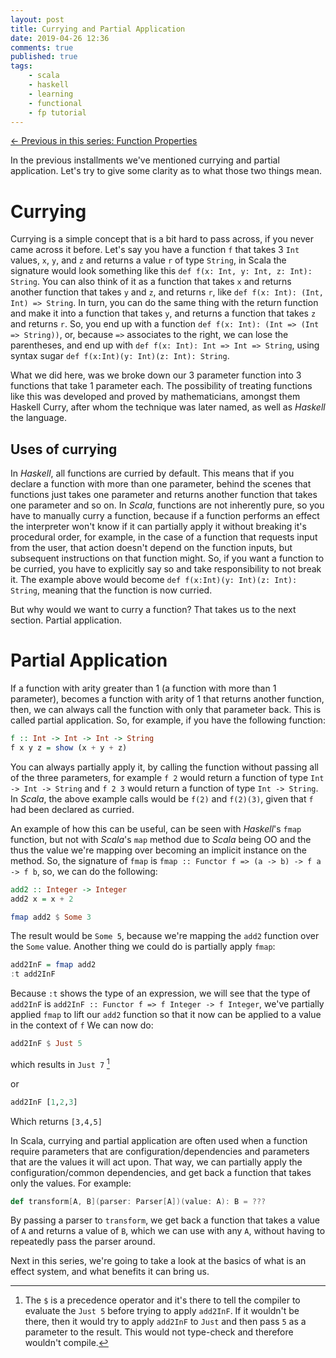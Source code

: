 ```yaml
---
layout: post
title: Currying and Partial Application
date: 2019-04-26 12:36
comments: true
published: true
tags:
    - scala
    - haskell
    - learning
    - functional
    - fp tutorial
---
```


<span class="prev">[← Previous in this series: Function Properties](/articles/Function-Properties/)</span>

In the previous installments we've mentioned currying and partial application.
Let's try to give some clarity as to what those two things mean.

# Currying

Currying is a simple concept that is a bit hard to pass across, if you never
came across it before. Let's say you have a function `f` that takes 3 `Int`
values, `x`, `y`, and `z` and returns a value `r` of type `String`, in Scala 
the signature would look something like this `def f(x: Int, y: Int, z: Int): String`.
You can also think of it as a function that takes `x` and returns another function
that takes `y` and `z`, and returns `r`, like `def f(x: Int): (Int, Int) => String`.
In turn, you can do the same thing with the return function and make it into a
function that takes `y`, and returns a function that takes `z` and returns `r`.
So, you end up with a function `def f(x: Int): (Int => (Int => String))`, or,
because `=>` associates to the right, we can lose the parentheses, and end up with
`def f(x: Int): Int => Int => String`, using syntax sugar `def f(x:Int)(y: Int)(z: Int): String`.

What we did here, was we broke down our 3 parameter function into 3 functions that
take 1 parameter each.
The possibility of treating functions like this was developed and proved by
mathematicians, amongst them Haskell Curry, after whom the technique was later
named, as well as _Haskell_ the language.

## Uses of currying

In _Haskell_, all functions are curried by default. This means that if you declare
a function with more than one parameter, behind the scenes that functions just takes
one parameter and returns another function that takes one parameter and so on.
In _Scala_, functions are not inherently pure, so you have to manually curry a function,
because if a function performs an effect the interpreter won't know if it can partially
apply it without breaking it's procedural order, for example, in the case of a function
that requests input from the user, that action doesn't depend on the function inputs, but
subsequent instructions on that function might. So, if you want a function to be curried,
you have to explicitly say so and take responsibility to not break it. The example above
would become `def f(x:Int)(y: Int)(z: Int): String`, meaning that the function is now curried.

But why would we want to curry a function?
That takes us to the next section. Partial application.

# Partial Application

If a function with arity greater than 1 (a function with more than 1
parameter), becomes a function with arity of 1 that returns another function,
then, we can always call the function with only that parameter back. This is
called partial application. So, for example, if you have the following
function:

```haskell
f :: Int -> Int -> Int -> String
f x y z = show (x + y + z)
```

You can always partially apply it, by calling the function without passing all
of the three parameters, for example `f 2` would return a function of type
`Int -> Int -> String` and `f 2 3` would return a function of type
`Int -> String`. In _Scala_, the above example calls would be `f(2)` and
`f(2)(3)`, given that `f` had been declared as curried.

An example of how this can be useful, can be seen with _Haskell_'s `fmap`
function, but not with _Scala_'s `map` method due to _Scala_ being OO and the
thus the value we're mapping over becoming an implicit instance on the
method.
So, the signature of `fmap` is `fmap :: Functor f => (a -> b) -> f a -> f b`, so, we can do the
following:

```haskell
add2 :: Integer -> Integer
add2 x = x + 2

fmap add2 $ Some 3
```

The result would be `Some 5`, because we're mapping the `add2` function over
the `Some` value. Another thing we could do is partially apply `fmap`:

```haskell
add2InF = fmap add2
:t add2InF
```
Because `:t` shows the type of an expression, we will see that the type of
`add2InF` is `add2InF :: Functor f => f Integer -> f Integer`, we've partially applied `fmap` to lift
our `add2` function so that it now can be applied to a value in the context of `f`
We can now do:

```haskell
add2InF $ Just 5
```

which results in `Just 7` [^1]

or

```haskell
add2InF [1,2,3]
```

Which returns `[3,4,5]`

In Scala, currying and partial application are often used when a function
require parameters that are configuration/dependencies and parameters that are
the values it will act upon. That way, we can partially apply the
configuration/common dependencies, and get back a function that takes only the
values. For example:

```scala
def transform[A, B](parser: Parser[A])(value: A): B = ???
```
By passing a parser to `transform`, we get back a function that takes a value
of `A` and returns a value of `B`, which we can use with any `A`, without
having to repeatedly pass the parser around.

Next in this series, we're going to take a look at the basics of what is an
effect system, and what benefits it can bring us.

[^1]: The `$` is a precedence operator and it's there to tell the compiler to evaluate the `Just 5` before trying to apply `add2InF`. If it wouldn't be there, then it would try to apply `add2InF` to `Just` and then pass `5` as a parameter to the result. This would not type-check and therefore wouldn't compile.
